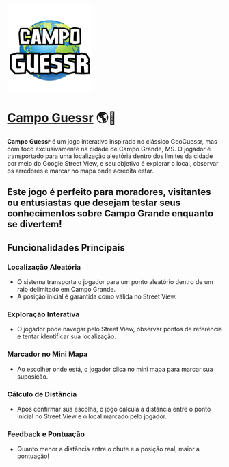 <img src="campoGuessr.png" alt="Logo" width="200" /> 

# [Campo Guessr](https://henricq.github.io/Campo-Guessr/) 🌎🚩
**Campo Guessr** é um jogo interativo inspirado no clássico GeoGuessr, mas com foco exclusivamente na cidade de Campo Grande, MS. O jogador é transportado para uma localização aleatória dentro dos limites da cidade por meio do Google Street View, e seu objetivo é explorar o local, observar os arredores e marcar no mapa onde acredita estar.

## Este jogo é perfeito para moradores, visitantes ou entusiastas que desejam testar seus conhecimentos sobre Campo Grande enquanto se divertem!

## Funcionalidades Principais
  ### Localização Aleatória
  - O sistema transporta o jogador para um ponto aleatório dentro de um raio delimitado em Campo Grande.
  - A posição inicial é garantida como válida no Street View.
  
  ### Exploração Interativa
  - O jogador pode navegar pelo Street View, observar pontos de referência e tentar identificar sua localização.
  ### Marcador no Mini Mapa
  - Ao escolher onde está, o jogador clica no mini mapa para marcar sua suposição.
  ### Cálculo de Distância
  - Após confirmar sua escolha, o jogo calcula a distância entre o ponto inicial no Street View e o local marcado pelo jogador.
  ### Feedback e Pontuação
  - Quanto menor a distância entre o chute e a posição real, maior a pontuação!
